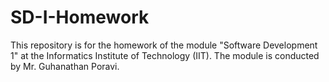 # SD-I-Homework
This repository is for the homework of the module "Software Development 1" at the Informatics Institute of Technology (IIT). The module is conducted by Mr. Guhanathan Poravi.

